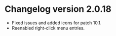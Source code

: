 # Changelog version 2.0.18

- Fixed issues and added icons for patch 10.1.
- Reenabled right-click menu entries.
